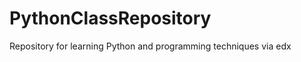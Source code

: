 PythonClassRepository
=====================

Repository for learning Python and programming techniques via edx
